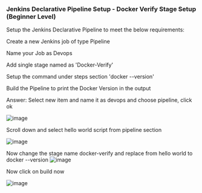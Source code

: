 ###  Jenkins Declarative Pipeline Setup - Docker Verify Stage Setup (Beginner Level)

Setup the Jenkins Declarative Pipeline to meet the below requirements:

Create a new Jenkins job of type Pipeline

Name your Job as Devops

Add single stage named as 'Docker-Verify'

Setup the command under steps section 'docker --version'

Build the Pipeline to print the Docker Version in the output

Answer:  Select new item and name it as devops and choose pipeline, click ok

![image](https://github.com/user-attachments/assets/029ce5bc-001e-45e2-bb46-c03b15ce8aa7)

Scroll down and select hello world script from pipeline section

![image](https://github.com/user-attachments/assets/377477ad-1997-4d9f-a319-2134c75e01aa)


Now change the stage name docker-verify and replace from hello world to docker --version
![image](https://github.com/user-attachments/assets/aa47ed5e-e732-4d80-865e-aaadca14c1e5)


Now click on build now

![image](https://github.com/user-attachments/assets/ad71335f-3593-44b4-96a0-082209c55981)
